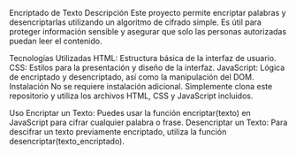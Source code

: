 Encriptado de Texto
Descripción
Este proyecto permite encriptar palabras y desencriptarlas utilizando un algoritmo de cifrado simple. Es útil para proteger información sensible y asegurar que solo las personas autorizadas puedan leer el contenido.

Tecnologías Utilizadas
HTML: Estructura básica de la interfaz de usuario.
CSS: Estilos para la presentación y diseño de la interfaz.
JavaScript: Lógica de encriptado y desencriptado, así como la manipulación del DOM.
Instalación
No se requiere instalación adicional. Simplemente clona este repositorio y utiliza los archivos HTML, CSS y JavaScript incluidos.

Uso
Encriptar un Texto: Puedes usar la función encriptar(texto) en JavaScript para cifrar cualquier palabra o frase.
Desencriptar un Texto: Para descifrar un texto previamente encriptado, utiliza la función desencriptar(texto_encriptado).
